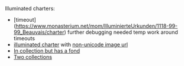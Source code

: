 Illuminated charters:

* [timeout] (https://www.monasterium.net/mom/IlluminierteUrkunden/1118-99-99_Beauvais/charter) further debugging needed temp work around timeouts
* [illuminated charter](https://www.monasterium.net/mom/IlluminierteUrkunden/1210-99-99_Paris/charter) with [non-unicode image url]()
* [In collection but has a fond](https://www.monasterium.net/mom/IlluminierteUrkunden/1216-04-15_Michaelbeuern/charter)
* [Two collections](https://www.monasterium.net/mom/IlluminierteUrkunden/1257-01-99_Auxerre/charter)